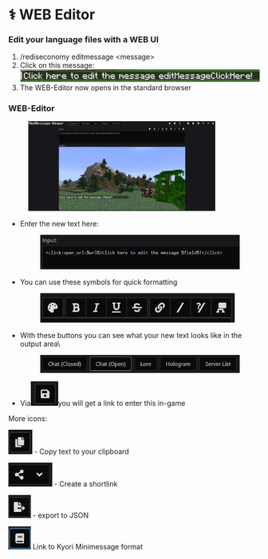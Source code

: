 # ⚕️ WEB Editor

### Edit your language files with a WEB UI

1. /rediseconomy editmessage \<message>
2. Click on this message:\
   ![](<../.gitbook/assets/image (7).png>)
3. The WEB-Editor now opens in the standard browser

### WEB-Editor

<figure><img src="../.gitbook/assets/image (8).png" alt="" width="375"><figcaption></figcaption></figure>

*   Enter the new text here:

    <figure><img src="../.gitbook/assets/image (11).png" alt=""><figcaption></figcaption></figure>
*   You can use these symbols for quick formatting

    <figure><img src="../.gitbook/assets/image (12).png" alt=""><figcaption></figcaption></figure>
*   With these buttons you can see what your new text looks like in the output area\\

    <figure><img src="../.gitbook/assets/image (13).png" alt=""><figcaption></figcaption></figure>
* Via![](<../.gitbook/assets/image (14).png>)you will get a link to enter this in-game

More icons:

![](<../.gitbook/assets/image (16).png>) - Copy text to your clipboard

![](<../.gitbook/assets/image (17).png>) - Create a shortlink

![](<../.gitbook/assets/image (20).png>) - export to JSON

![](<../.gitbook/assets/image (22).png>) Link to Kyori Minimessage format

